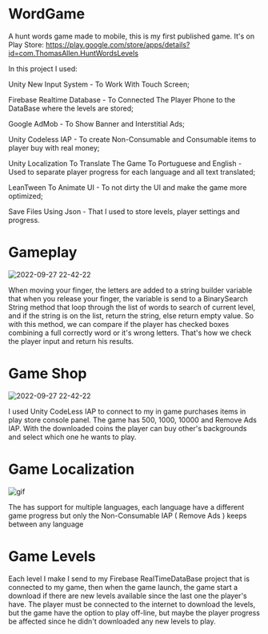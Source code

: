 # WordGame
A hunt words game made to mobile, this is my first published game. It's on Play Store: 
https://play.google.com/store/apps/details?id=com.ThomasAllen.HuntWordsLevels

In this project I used:

Unity New Input System - To Work With Touch Screen;

Firebase Realtime Database - To Connected The Player Phone to the DataBase where the levels are stored;

Google AdMob - To Show Banner and Interstitial Ads;

Unity Codeless IAP - To create Non-Consumable and Consumable items to player buy with real money;

Unity Localization To Translate The Game To Portuguese and English - Used to separate player progress for each language and all text translated;

LeanTween To Animate UI - To not dirty the UI and make the game more optimized;

Save Files Using Json - That I used to store levels, player settings and progress.

# Gameplay

![2022-09-27 22-42-22](https://user-images.githubusercontent.com/104914533/192668920-9fff026f-5417-45b8-9386-7bc3a5b28aa8.gif)

When moving your finger, the letters are added to a string builder variable that when you release your finger, the variable is send to a BinarySearch String method that loop through the list of words to search of current level, and if the string is on the list, return the string, else return empty value. So with this method, we can compare if the player has checked boxes combining a full correctly word or it's wrong letters. That's how we check the player input and return his results.

# Game Shop

![2022-09-27 22-42-22](https://user-images.githubusercontent.com/104914533/192670730-d194423c-09e3-4b00-9327-0d45753d8b44.gif)

I used Unity CodeLess IAP to connect to my in game purchases items in play store console panel. The game has 500, 1000, 10000 and Remove Ads IAP. With the downloaded coins the player can buy other's backgrounds and select which one he wants to play.


# Game Localization

![gif](https://user-images.githubusercontent.com/104914533/192674335-3f813bdf-32d7-476b-8af8-36566ec54bb9.gif)

The has support for multiple languages, each language have a different game progress but only the Non-Consumable IAP ( Remove Ads ) keeps between any language 

# Game Levels

Each level I make I send to my Firebase RealTimeDataBase project that is connected to my game, then when the game launch, the game start a download if there are new levels available since the last one the player's have. The player must be connected to the internet to download the levels, but the game have the option to play off-line, but maybe the player progress be affected since he didn't downloaded any new levels to play.
